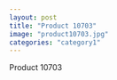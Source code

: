 ```yaml
---
layout: post
title: "Product 10703"
image: "product10703.jpg"
categories: "category1"
---
```

Product 10703
